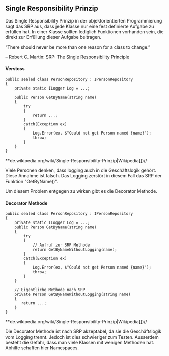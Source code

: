 ## Single Responsibility Prinzip
Das Single Responsibility Prinzip in der objektorientierten Programmierung sagt das SRP aus, dass jede Klasse nur eine fest definierte Aufgabe zu erfüllen hat. In einer Klasse sollten lediglich Funktionen vorhanden sein, die direkt zur Erfüllung dieser Aufgabe beitragen.



   “There should never be more than one reason for a class to change.”
   
   – Robert C. Martin: SRP: The Single Responsibility Principle

#### Verstoss
```
public sealed class PersonRepository : IPersonRepository
{
    private static ILogger Log = ...;

    public Person GetByName(string name)
    {
        try
        {
            return ...;
        }
        catch(Exception ex)
        {
            Log.Error(ex, $"Could not get Person named {name}");
            throw;
        }
    }
}
```
**de.wikipedia.org/wiki/Single-Responsibility-Prinzip|Wikipedia]])//


Viele Personen denken, dass logging auch in die Geschäftslogik gehört. Diese Annahme ist falsch. Das Logging zerstört in diesem Fall das SRP der Funktion "GetByName()".


Um diesem Problem entgegen zu wirken gibt es die Decorator Methode.





#### Decorator Methode
```
public sealed class PersonRepository : IPersonRepository
{
    private static ILogger Log = ...;
    public Person GetByName(string name)
    {
        try
        {
            // Aufruf zur SRP Methode
            return GetByNameWithoutLogging(name);
        }
        catch(Exception ex)
        {
            Log.Error(ex, $"Could not get Person named {name}");
            throw;
        }
    }
  
    // Eigentliche Methode nach SRP
    private Person GetByNameWithoutLogging(string name)
    {
       return ...;
    }
}
```
**de.wikipedia.org/wiki/Single-Responsibility-Prinzip|Wikipedia]])//


Die Decorator Methode ist nach SRP akzeptabel, da sie die Geschäftslogik vom Logging trennt. Jedoch ist dies schwieriger zum Testen. Ausserdem besteht die Gefahr, dass man viele Klassen mit wenigen Methoden hat. Abhilfe schaffen hier Namespaces.